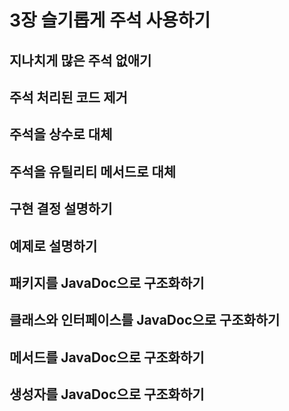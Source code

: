 # 3장 슬기롭게 주석 사용하기

## 지나치게 많은 주석 없애기

## 주석 처리된 코드 제거

## 주석을 상수로 대체

## 주석을 유틸리티 메서드로 대체

## 구현 결정 설명하기
 
## 예제로 설명하기

## 패키지를 JavaDoc으로 구조화하기

## 클래스와 인터페이스를 JavaDoc으로 구조화하기

## 메서드를 JavaDoc으로 구조화하기

## 생성자를 JavaDoc으로 구조화하기

